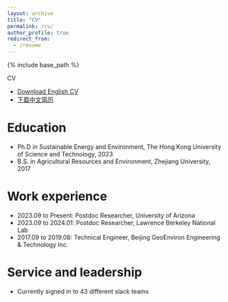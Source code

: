 ```yaml
---
layout: archive
title: "CV"
permalink: /cv/
author_profile: true
redirect_from:
  - /resume
---
```


{% include base_path %}

CV
* [Download English CV](https://walterzwang.github.io/files/CV_e.pdf)
* [下载中文简历](https://walterzwang.github.io/files/CV_c.pdf)

Education
======
* Ph.D in Sustainable Energy and Environment, The Hong Kong University of Science and Technology, 2023
* B.S. in Agricultural Resources and Environment, Zhejiang University, 2017

Work experience
======
* 2023.09 to Present: Postdoc Researcher, University of Arizona
* 2023.09 to 2024.01: Postdoc Researcher, Lawrence Berkeley National Lab
* 2017.09 to 2019.08: Technical Engineer, Beijing GeoEnviron Engineering & Technology Inc.
  
Service and leadership
======
* Currently signed in to 43 different slack teams
